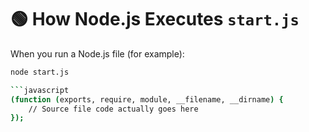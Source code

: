 # 🟢 How Node.js Executes `start.js`

When you run a Node.js file (for example):

```bash
node start.js

```javascript
(function (exports, require, module, __filename, __dirname) {
    // Source file code actually goes here
});
```
